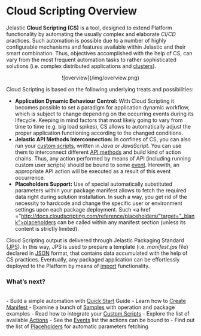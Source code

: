 # Cloud Scripting Overview
Jelastic <b>Cloud Scripting (CS)</b> is a tool, designed to extend Platform functionality by automating the usually complex and elaborate *CI/CD* practices. Such automation is possible due to a number of highly configurable mechanisms and features available within Jelastic and their smart combination. Thus, objectives accomplished with the help of CS, can vary from the most frequent automation tasks to rather sophisticated solutions (i.e. complex distributed applications and <a href="https://docs.jelastic.com/cluster-in-cloud" target="_blank">clusters</a>).                                 

<center>![overview](/img/overview.png)</center>

Cloud Scripting is based on the following underlying treats and possibilities:                        
- <b>Application Dynamic Behaviour Control:</b> With Cloud Scripting it becomes possible to set a paradigm for application dynamic workflow, which is subject to change depending on the occurring events during its lifecycle. Keeping in mind factors that most likely going to vary from time to time (e.g. big load spikes), CS allows to automatically adjust the proper application functioning according to the changed conditions.                                          
- <b>Jelastic API Methods Interconnection:</b> In confines of CS, you can also run your <a href="http://docs.cloudscripting.com/creating-templates/writing-scripts/" target="_blank">custom scripts</a>, written in *Java* or *JavaScript*. You can use them to interconnect different <a href="https://docs.jelastic.com/api/" target="_blank">API methods</a> and build kind of action chains. Thus, any action performed by means of API (including running custom user scripts) should be bound to some <a href="http://docs.cloudscripting.com/reference/events/" target="_blank">event</a>. Herewith, an appropriate API action will be executed as a result of this event occurrence.                                             
- <b>Placeholders Support:</b> Use of special automatically substituted parameters within your package manifest allows to fetch the required data right during solution installation. In such a way, you get rid of the necessity to hardcode and change the specific user or environment settings upon each package deployment. Such <a href ="http://docs.cloudscripting.com/reference/placeholders/"target="_blank">placeholders</a> can be called within any manifest section (unless its content is strictly limited).                                  

Cloud Scripting output is delivered through Jelastic Packaging Standard (<a href="https://docs.jelastic.com/jps" target="_blank">JPS</a>). In this way, JPS is used to prepare a template (i.e. *manifest.jps* file) declared in <a href="http://www.json.org/" target="_blank">JSON</a> format, that contains data accumulated with the help of CS practices. Eventually, any packaged application can be effortlessly deployed to the Platform by means of <a href="https://docs.jelastic.com/environment-import" target="_blank">import</a> functionality.                             

<h3>What’s next?</h3>
<br>
- Build a simple automation with <a href="http://docs.cloudscripting.com/quick-start/" target="_blank">Quick Start</a> Guide                           
- Learn how to <a href="http://docs.cloudscripting.com/creating-templates/template-basics/" target="_blank">Create Manifest</a>                    
- Examine a bunch of <a href="http://docs.cloudscripting.com/samples/" target="_blank">Samples</a> with operation and package examples                            
- Read how to integrate your <a href="http://docs.cloudscripting.com/creating-templates/writing-scripts/" target="_blank">Custom Scripts</a>                              
- Explore the list of available <a href="http://docs.cloudscripting.com/reference/actions/" target="_blank">Actions</a>                
- See the <a href="http://docs.cloudscripting.com/reference/events/" target="_blank">Events</a> list the actions can be bound to                                     
- Find out the list of <a href="http://docs.cloudscripting.com/reference/placeholders/" target="_blank">Placeholders</a> for automatic parameters fetching                    